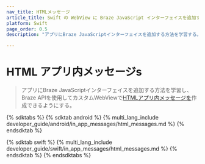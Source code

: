 ```yaml
---
nav_title: HTMLメッセージ
article_title: Swift の WebView に Braze JavaScript インターフェイスを追加する
platform: Swift
page_order: 0.5
description: "アプリにBraze JavaScriptインターフェイスを追加する方法を学習する。"

---
```


# HTML アプリ内メッセージs

> アプリにBraze JavaScriptインターフェイスを追加する方法を学習し、Braze APIを使用してカスタムWebViewで[HTMLアプリ内メッセージを]({{site.baseurl}}/user_guide/message_building_by_channel/in-app_messages/customize/#custom-html-messages)作成できるようにする。

{% sdktabs %}
{% sdktab android %}
{% multi_lang_include developer_guide/android/in_app_messages/html_messages.md %}
{% endsdktab %}

{% sdktab swift %}
{% multi_lang_include developer_guide/swift/in_app_messages/html_messages.md %}
{% endsdktab %}
{% endsdktabs %}
